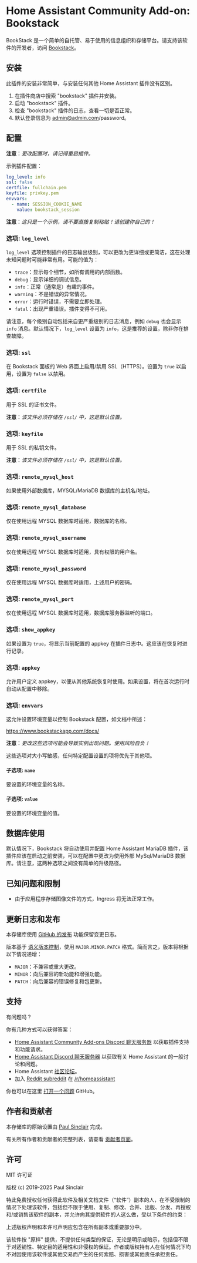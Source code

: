 # Home Assistant Community Add-on: Bookstack

BookStack 是一个简单的自托管、易于使用的信息组织和存储平台。请支持该软件的开发者，访问 [Bookstack]。

## 安装

此插件的安装非常简单，与安装任何其他 Home Assistant 插件没有区别。

1. 在插件商店中搜索 "bookstack" 插件并安装。
1. 启动 "bookstack" 插件。
1. 检查 "bookstack" 插件的日志，查看一切是否正常。
1. 默认登录信息为 admin@admin.com/password。

## 配置

**注意**：_更改配置时，请记得重启插件。_

示例插件配置：

```yaml
log_level: info
ssl: false
certfile: fullchain.pem
keyfile: privkey.pem
envvars:
  - name: SESSION_COOKIE_NAME
    value: bookstack_session
```

**注意**：_这只是一个示例，请不要直接复制粘贴！请创建你自己的！_

### 选项: `log_level`

`log_level` 选项控制插件的日志输出级别，可以更改为更详细或更简洁，这在处理未知问题时可能非常有用。可能的值为：

- `trace`：显示每个细节，如所有调用的内部函数。
- `debug`：显示详细的调试信息。
- `info`：正常（通常是）有趣的事件。
- `warning`：不是错误的异常情况。
- `error`：运行时错误，不需要立即处理。
- `fatal`：出现严重错误。插件变得不可用。

请注意，每个级别自动包括来自更严重级别的日志消息，例如 `debug` 也会显示 `info` 消息。默认情况下，`log_level` 设置为 `info`，这是推荐的设置，除非你在排查故障。

### 选项: `ssl`

在 Bookstack 面板的 Web 界面上启用/禁用 SSL（HTTPS）。设置为 `true` 以启用，设置为 `false` 以禁用。

### 选项: `certfile`

用于 SSL 的证书文件。

**注意**：_该文件必须存储在 `/ssl/` 中，这是默认位置。_

### 选项: `keyfile`

用于 SSL 的私钥文件。

**注意**：_该文件必须存储在 `/ssl/` 中，这是默认位置。_

### 选项: `remote_mysql_host`

如果使用外部数据库，MYSQL/MariaDB 数据库的主机名/地址。

### 选项: `remote_mysql_database`

仅在使用远程 MYSQL 数据库时适用，数据库的名称。

### 选项: `remote_mysql_username`

仅在使用远程 MYSQL 数据库时适用，具有权限的用户名。

### 选项: `remote_mysql_password`

仅在使用远程 MYSQL 数据库时适用，上述用户的密码。

### 选项: `remote_mysql_port`

仅在使用远程 MYSQL 数据库时适用，数据库服务器监听的端口。

### 选项: `show_appkey`

如果设置为 `true`，将显示当前配置的 appkey 在插件日志中。这应该在恢复时进行记录。

### 选项: `appkey`

允许用户定义 appkey，以便从其他系统恢复时使用。如果设置，将在首次运行时自动从配置中移除。

### 选项: `envvars`

这允许设置环境变量以控制 Bookstack 配置，如文档中所述：

<https://www.bookstackapp.com/docs/>

**注意**：_更改这些选项可能会导致实例出现问题。使用风险自负！_

这些选项对大小写敏感，任何特定配置设置的项将优先于其他项。

#### 子选项: `name`

要设置的环境变量的名称。

#### 子选项: `value`

要设置的环境变量的值。

## 数据库使用

默认情况下，Bookstack 将自动使用并配置 Home Assistant MariaDB 插件，该插件应该在启动之前安装，可以在配置中更改为使用外部 MySql/MariaDB 数据库。请注意，这两种选项之间没有简单的升级路径。

## 已知问题和限制

- 由于应用程序存储图像文件的方式，Ingress 将无法正常工作。

## 更新日志和发布

本存储库使用 [GitHub 的发布][releases] 功能保留变更日志。

版本基于 [语义版本控制][semver]，使用 `MAJOR.MINOR.PATCH` 格式。简而言之，版本将根据以下情况递增：

- `MAJOR`：不兼容或重大更改。
- `MINOR`：向后兼容的新功能和增强功能。
- `PATCH`：向后兼容的错误修复和包更新。

## 支持

有问题吗？

你有几种方式可以获得答案：

- [Home Assistant Community Add-ons Discord 聊天服务器][discord] 以获取插件支持和功能请求。
- [Home Assistant Discord 聊天服务器][discord-ha] 以获取有关 Home Assistant 的一般讨论和问题。
- Home Assistant [社区论坛][forum]。
- 加入 [Reddit subreddit][reddit] 在 [/r/homeassistant][reddit]

你也可以在这里 [打开一个问题][issue] GitHub。

## 作者和贡献者

本存储库的原始设置由 [Paul Sinclair][sinclairpaul] 完成。

有关所有作者和贡献者的完整列表，请查看 [贡献者页面][contributors]。

## 许可

MIT 许可证

版权 (c) 2019-2025 Paul Sinclair

特此免费授权任何获得此软件及相关文档文件（“软件”）副本的人，在不受限制的情况下处理该软件，包括但不限于使用、复制、修改、合并、出版、分发、再授权和/或销售该软件的副本，并允许向其提供软件的人这么做，受以下条件的约束：

上述版权声明和本许可声明应包含在所有副本或重要部分中。

该软件按 "原样" 提供，不提供任何类型的保证，无论是明示或暗示，包括但不限于对适销性、特定目的适用性和非侵权的保证。作者或版权持有人在任何情况下均不对因使用该软件或其他交易而产生的任何索赔、损害或其他责任承担责任。

[bookstack]: https://www.bookstackapp.com/
[contributors]: https://github.com/hassio-addons/addon-bookstack/graphs/contributors
[discord-ha]: https://discord.gg/c5DvZ4e
[discord]: https://discord.me/hassioaddons
[forum]: https://community.home-assistant.io/t/community-hass-io-xxxxx/xxxxx
[sinclairpaul]: https://github.com/sinclairpaul
[issue]: https://github.com/hassio-addons/addon-bookstack/issues
[reddit]: https://reddit.com/r/homeassistant
[releases]: https://github.com/hassio-addons/addon-bookstack/releases
[semver]: http://semver.org/spec/v2.0.0